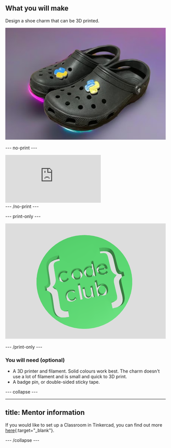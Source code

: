 ## What you will make

Design a shoe charm that can be 3D printed.

![Small Python logo charms attached through one of the holes in a plastic shoe](images/python-croc.jpg)

--- no-print ---
<div class="responsive-embed responsive-embed--video">
  <iframe class="responsive-embed__iframe" src="https://sketchfab.com/models/a33fbed6960f4895b1a10bdbe797460e/embed" frameborder="0" allowvr allowfullscreen mozallowfullscreen="true" webkitallowfullscreen="true"></iframe>
</div>
--- /no-print ---

--- print-only ---

![A 3D render of a green Code Club charm](images/final-charm.png)

--- /print-only ---

### You will need (optional)

+ A 3D printer and filament. Solid colours work best. The charm doesn't use a lot of filament and is small and quick to 3D print. 
+ A badge pin, or double-sided sticky tape.

--- collapse ---

---
title: Mentor information
---
If you would like to set up a Classroom in Tinkercad, you can find out more [here](https://www.tinkercad.com/classrooms-resources){:target="_blank"}.

--- /collapse ---